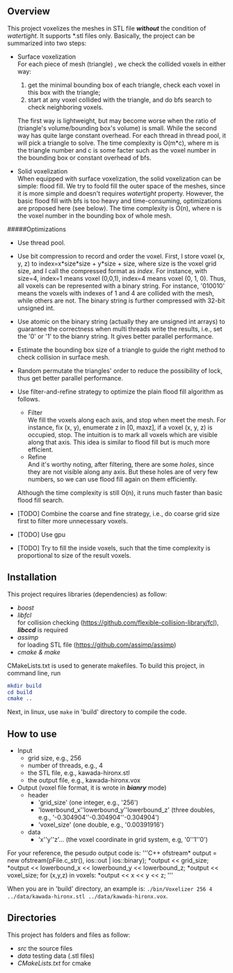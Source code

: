 
## Overview

This project voxelizes the meshes in STL file ***without*** the condition of *watertight*. It supports *.stl files only. Basically, the project can be summarized into two steps:

- Surface voxelization  
    For each piece of mesh (triangle) , we check the collided voxels in either way: 
    1. get the minimal bounding box of each triangle, check each voxel in this box with the triangle;
    2. start at any voxel collided with the triangle, and do bfs search to check neighboring voxels.   
    
    The first way is lightweight, but may become worse when the ratio of (triangle's volume/bounding box's volume) is small. While the second way has quite large constant overhead. For each thread in thread pool, it will pick a triangle to solve. The time complexity is O(m*c), where m is the triangle number and c is some facter such as the voxel number in the bounding box or constant overhead of bfs.
- Solid voxelization  
    When equipped with surface voxelization, the solid voxelization can be simple: flood fill. We try to foold fill the outer space of the meshes, since it is more simple and doesn't requires *watertight* property. However, the basic flood fill with bfs is too heavy and time-consuming, optimizations are proposed here (see below). The time complexity is O(n), where n is the voxel number in the bounding box of whole mesh.

#####Optimizations

- Use thread pool. 
- Use bit compression to record and order the voxel. First, I store voxel (x, y, z) to index=x\*size\*size + y\*size + size, where size is the voxel grid size, and I call the compressed format as *index*. For instance, with size=4, index=1 means voxel (0,0,1), index=4 means voxel (0, 1, 0). Thus, all voxels can be represented with a binary string. For instance, '010010' means the voxels with indexes of 1 and 4 are collided with the mesh, while others are not. The binary string is further compressed with 32-bit unsigned int.
- Use atomic<unsigned int> on the binary string (actually they are unsigned int arrays) to guarantee the correctness when multi threads write the results, i.e., set the '0' or '1' to the bianry string. It gives better parallel performance.
- Estimate the bounding box size of a triangle to guide the right method to check collision in surface mesh.
- Random permutate the triangles' order to reduce the possibility of lock, thus get better parallel performance.
- Use filter-and-refine strategy to optimize the plain flood fill algorithm as follows. 
	- Filter  
	We fill the voxels along each axis, and stop when meet the mesh. For instance, fix (x, y), enumerate z in [0, maxz], if a voxel (x, y, z) is occupied, stop. The intuition is to mark all voxels which are visible along that axis. This idea is similar to flood fill but is much more efficient. 
	- Refine  
	And it's worthy noting, after filtering, there are some *holes*, since they are not visible along any axis. But these holes are of very few numbers, so we can use flood fill again on them efficiently. 
	
	Although the time complexity is still O(n), it runs much faster than basic flood fill search.
- [TODO] Combine the coarse and fine strategy, i.e., do coarse grid size first to filter more unnecessary voxels.
- [TODO] Use gpu
- [TODO] Try to fill the inside voxels, such that the time complexity is proportional to size of the result voxels.

## Installation


This project requires libraries (dependencies) as follow:

- *boost* 
- *libfcl* 		
	for collision checking (https://github.com/flexible-collision-library/fcl), ***libccd*** is required
- *assimp*  
    for loading STL file (https://github.com/assimp/assimp)
- *cmake & make*


CMakeLists.txt is used to generate makefiles. To build this project, in command line, run

``` cmake
mkdir build
cd build
cmake ..
```

Next, in linux, use `make` in 'build' directory to compile the code. 

## How to use


- Input
	- grid size, e.g., 256
	- number of threads, e.g., 4
	- the STL file, e.g., kawada-hironx.stl
	- the output file, e.g., kawada-hironx.vox
- Output (voxel file format, it is wrote in ***bianry*** mode)
	- header
		- 'grid_size' (one integer, e.g., '256')
		- 'lowerbound_x''lowerbound_y''lowerbound_z' (three doubles, e.g., '-0.304904''-0.304904''-0.304904')
		- 'voxel_size' (one double, e.g., '0.00391916')
	- data
		- 'x''y''z'... (the voxel coordinate in grid system, e.g, '0''1''0')

For your reference, the pesudo output code is:
'''C++
ofstream* output = new ofstream(pFile.c_str(), ios::out | ios::binary);
*output << grid_size;
*output << lowerbound_x << lowerbound_y << lowerbound_z;
*output << voxel_size;
for (x,y,z) in voxels:
	*output << x << y << z;
'''

When you are in 'build' directory, an example is: `./bin/Voxelizer 256 4 ../data/kawada-hironx.stl ../data/kawada-hironx.vox`.

## Directories

This project has folders and files as follow:

 - *src*
    the source files
 - *data* 
    testing data (.stl files)
 - *CMakeLists.txt* 
    for cmake